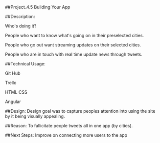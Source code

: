 ##Project_4.5  Building Your App


##Description:

Who's doing it?

People who want to know what's going on in their preselected cities.

People who go out want streaming updates on their selected cities.

People who are in touch with real time update news through tweets.

##Technical Usage:

Git Hub

Trello

HTML CSS

Angular



##Design:
Design goal was to capture peoples attention into using the site by it being visually appealing.

##Reason:
To fallicitate people tweets all in one app (by cities).


##Next Steps:
Improve on connecting more users to the app
